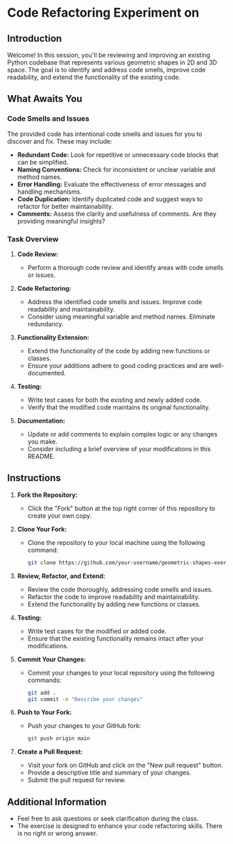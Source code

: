 # Code Refactoring Experiment on

## Introduction

Welcome! In this session, you'll be reviewing and improving an existing Python codebase that represents various geometric shapes in 2D and 3D space. The goal is to identify and address code smells, improve code readability, and extend the functionality of the existing code.

## What Awaits You

### Code Smells and Issues

The provided code has intentional code smells and issues for you to discover and fix. These may include:

- **Redundant Code:** Look for repetitive or unnecessary code blocks that can be simplified.
- **Naming Conventions:** Check for inconsistent or unclear variable and method names.
- **Error Handling:** Evaluate the effectiveness of error messages and handling mechanisms.
- **Code Duplication:** Identify duplicated code and suggest ways to refactor for better maintainability.
- **Comments:** Assess the clarity and usefulness of comments. Are they providing meaningful insights?

### Task Overview

1. **Code Review:**

   - Perform a thorough code review and identify areas with code smells or issues.

2. **Code Refactoring:**

   - Address the identified code smells and issues. Improve code readability and maintainability.
   - Consider using meaningful variable and method names. Eliminate redundancy.

3. **Functionality Extension:**

   - Extend the functionality of the code by adding new functions or classes.
   - Ensure your additions adhere to good coding practices and are well-documented.

4. **Testing:**

   - Write test cases for both the existing and newly added code.
   - Verify that the modified code maintains its original functionality.

5. **Documentation:**
   - Update or add comments to explain complex logic or any changes you make.
   - Consider including a brief overview of your modifications in this README.

## Instructions

1. **Fork the Repository:**

   - Click the "Fork" button at the top right corner of this repository to create your own copy.

2. **Clone Your Fork:**

   - Clone the repository to your local machine using the following command:
     ```bash
     git clone https://github.com/your-username/geometric-shapes-exercise.git
     ```

3. **Review, Refactor, and Extend:**

   - Review the code thoroughly, addressing code smells and issues.
   - Refactor the code to improve readability and maintainability.
   - Extend the functionality by adding new functions or classes.

4. **Testing:**

   - Write test cases for the modified or added code.
   - Ensure that the existing functionality remains intact after your modifications.

5. **Commit Your Changes:**

   - Commit your changes to your local repository using the following commands:
     ```bash
     git add .
     git commit -m "Describe your changes"
     ```

6. **Push to Your Fork:**

   - Push your changes to your GitHub fork:
     ```bash
     git push origin main
     ```

7. **Create a Pull Request:**
   - Visit your fork on GitHub and click on the "New pull request" button.
   - Provide a descriptive title and summary of your changes.
   - Submit the pull request for review.

## Additional Information

- Feel free to ask questions or seek clarification during the class.
- The exercise is designed to enhance your code refactoring skills. There is no right or wrong answer.
